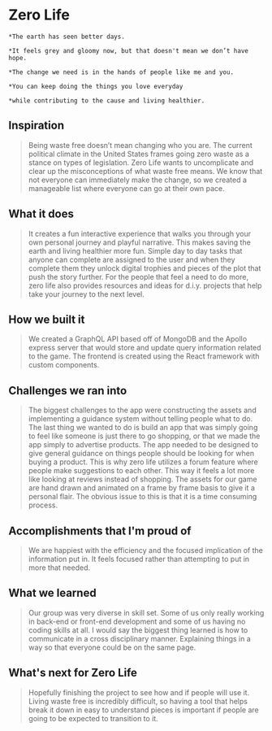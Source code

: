 # Zero Life

```
*The earth has seen better days. 

*It feels grey and gloomy now, but that doesn't mean we don’t have hope.

*The change we need is in the hands of people like me and you.

*You can keep doing the things you love everyday

*while contributing to the cause and living healthier.
```

## Inspiration
>Being waste free doesn’t mean changing who you are. The current political climate in the United States frames going zero waste as a stance on types of legislation.  Zero Life wants to uncomplicate and clear up the misconceptions of what waste free means. We know that not everyone can immediately make the change, so we created a manageable list where everyone can go at their own pace.

## What it does
>It creates a fun interactive experience that walks you through your own personal journey and playful narrative. This makes saving the earth and living healthier more fun. Simple day to day tasks that anyone can complete are assigned to the user and when they complete them they unlock digital trophies and pieces of the plot that push the story further. For the people that feel a need to do more, zero life also provides resources and ideas for d.i.y. projects that help take your journey to the next level. 

## How we built it
> We created a GraphQL API based off of MongoDB and the Apollo express server that would store and update query information related to the game. The frontend is created using the React framework with custom components. 

## Challenges we ran into
>The biggest challenges to the app were constructing the assets and implementing a guidance system without telling people what to do. The last thing we wanted to do is build an app that was simply going to feel like someone is just there to go shopping, or that we made the app simply to advertise products. The app needed to be designed to give general guidance on things people should be looking for when buying a product. This is why zero life utilizes a forum feature where people make suggestions to each other. This way it feels a lot more like looking at reviews instead of shopping. The assets for our game are hand drawn and animated on a frame by frame basis to give it a personal flair. The obvious issue to this is that it is a time consuming process.  

## Accomplishments that I'm proud of
> We are happiest with the efficiency and the focused implication of the information put in. It feels focused rather than attempting to put in more that needed.  

## What we learned
>Our group was very diverse in skill set. Some of us only really working in back-end or front-end development and some of us having no coding skills at all. I would say the biggest thing learned is how to communicate in a cross disciplinary manner. Explaining things in a way so that everyone could be on the same page.

## What's next for Zero Life
>Hopefully finishing the project to see how and if people will use it. Living waste free is incredibly difficult, so having a tool that helps break it down in easy to understand pieces is important if people are going to be expected to transition to it. 
